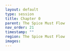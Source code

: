 ```yaml
---
layout: default
type: session
title: Chapter 0
parent: The Spice Must Flow
nav_order: 21
timestamp: ""
region: The Spice Must Flow
images:
---
```

